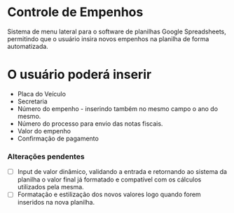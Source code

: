 # Controle de Empenhos
Sistema de menu lateral para o software de planilhas Google Spreadsheets, permitindo que o usuário insira novos empenhos na planilha de forma automatizada.

# O usuário poderá inserir
- Placa do Veículo
- Secretaria
- Número do empenho - inserindo também no mesmo campo o ano do mesmo.
- Número do processo para envio das notas fiscais.
- Valor do empenho
- Confirmação de pagamento

### Alterações pendentes
- [ ] Input de valor dinâmico, validando a entrada e retornando ao sistema da planilha o valor final já formatado e compatível com os cálculos utilizados pela mesma.
- [ ] Formatação e estilização dos novos valores logo quando forem inseridos na nova planilha.